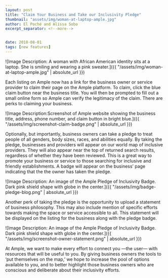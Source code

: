 ```yaml
---
layout: post
title: "Claim Your Business and Take our Inclusivity Pledge"
thumbnail: "assets/img/woman-at-laptop-ample.jpg"
author: El Poché and Alissa Sobo
excerpt_separator: <!--more-->


date: 2018-08-01
tags: [new features]
---
```

![Image Description: A woman with African American identity sits at a laptop. She is smiling and wearing a pink sweater.]({{ "/assets/img/woman-at-laptop-ample.jpg" | absolute_url }})

Each listing on Ample now has a link for the business owner or service provider to claim their page on the Ample platform. To claim, click the blue claim button near the business title. You will then be prompted to fill out a small online form so Ample can verify the legitimacy of the claim. There are perks to claiming your business.

<!--more-->

![Image Description:Screenshot of Ample website showing the business title, address, phone number, and claim button in bright blue.]({{ "/assets/img/screenshot-claim-badge.png" | absolute_url }})

Optionally, but importantly, business owners can take a pledge to treat people of all genders, body sizes, races, and abilities equally. By taking the pledge, businesses and providers will appear on our world map of inclusive providers. They will also appear near the top of returned search results, regardless of whether they have been reviewed. This is a great way to promote your business or service to those searching for inclusive and friendly establishments. A badge will appear on the business’ page indicating that the the owner has taken the pledge.

![Image Description: An image of the Ample Pledge of Inclusivity Badge. Dark pink shield shape with globe in the center.]({{ "/assets/img/badge-pledge-blog.png" | absolute_url }})

Another perk of taking the pledge is the opportunity to upload a statement of business philosophy. This may also include mention of specific efforts towards making the space or service accessible to all. This statement will be displayed on the listing for the business along with the pledge badge.

![Image Description: An image of the Ample Pledge of Inclusivity Badge. Dark pink shield shape with globe in the center.]({{ "/assets/img/screenshot-owner-statement.png" | absolute_url }})

At Ample, we want to make every effort to connect you —the user— with resources that will be useful to you. By giving business owners the tools to ‘put themselves on the map,’ we hope to increase the pool of options available to you, and to better highlight those business owners who are conscious and deliberate about their inclusivity efforts.
